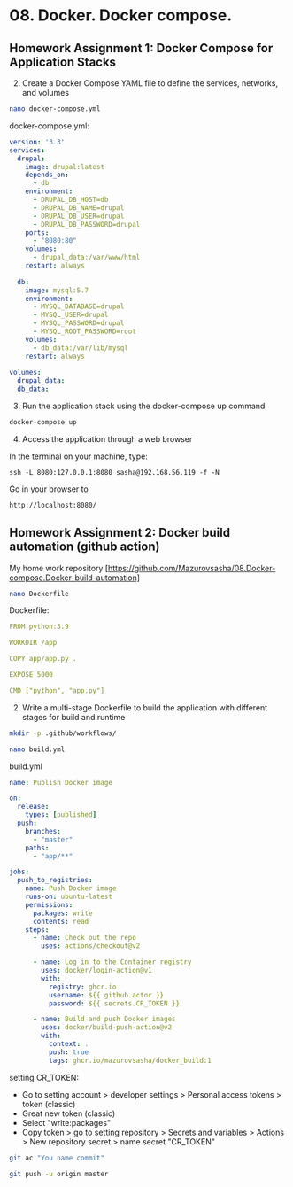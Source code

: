 # 08. Docker. Docker compose.

## Homework Assignment 1: Docker Compose for Application Stacks

2. Create a Docker Compose YAML file to define the services, networks, and volumes

```bash
nano docker-compose.yml
```

docker-compose.yml:

```yml
version: '3.3'
services:
  drupal:
    image: drupal:latest
    depends_on:
      - db
    environment:
      - DRUPAL_DB_HOST=db
      - DRUPAL_DB_NAME=drupal
      - DRUPAL_DB_USER=drupal
      - DRUPAL_DB_PASSWORD=drupal
    ports:
      - "8080:80"
    volumes:
      - drupal_data:/var/www/html
    restart: always
  
  db:
    image: mysql:5.7
    environment:
      - MYSQL_DATABASE=drupal
      - MYSQL_USER=drupal
      - MYSQL_PASSWORD=drupal
      - MYSQL_ROOT_PASSWORD=root
    volumes:
      - db_data:/var/lib/mysql
    restart: always
  
volumes:
  drupal_data:
  db_data:
```

3. Run the application stack using the docker-compose up command

```bash
docker-compose up
```

4. Access the application through a web browser

In the terminal on your machine, type:

```shell
ssh -L 8080:127.0.0.1:8080 sasha@192.168.56.119 -f -N
```

Go in your browser to
```bash
http://localhost:8080/
```

## Homework Assignment 2: Docker build automation (github action)

My home work repository
[https://github.com/Mazurovsasha/08.Docker-compose.Docker-build-automation]

```bash
nano Dockerfile
```

Dockerfile:

```yaml
FROM python:3.9

WORKDIR /app

COPY app/app.py .

EXPOSE 5000

CMD ["python", "app.py"]
```

2. Write a multi-stage Dockerfile to build the application with different stages for build and runtime

```bash
mkdir -p .github/workflows/

nano build.yml
```

build.yml

```yml
name: Publish Docker image

on:
  release:
    types: [published]
  push:
    branches:
      - "master"
    paths:
      - "app/**"

jobs:
  push_to_registries:
    name: Push Docker image
    runs-on: ubuntu-latest
    permissions:
      packages: write
      contents: read
    steps:
      - name: Check out the repo
        uses: actions/checkout@v2

      - name: Log in to the Container registry
        uses: docker/login-action@v1
        with:
          registry: ghcr.io
          username: ${{ github.actor }}
          password: ${{ secrets.CR_TOKEN }}

      - name: Build and push Docker images
        uses: docker/build-push-action@v2
        with:
          context: .
          push: true
          tags: ghcr.io/mazurovsasha/docker_build:1
```

setting CR_TOKEN:

- Go to setting account > developer settings > Personal access tokens > token (classic)
- Great new token (classic)
- Select "write:packages" 
- Copy token > go to setting repository > Secrets and variables > Actions > New repository secret > name secret "CR_TOKEN"

```bash
git ac "You name commit"

git push -u origin master
```
